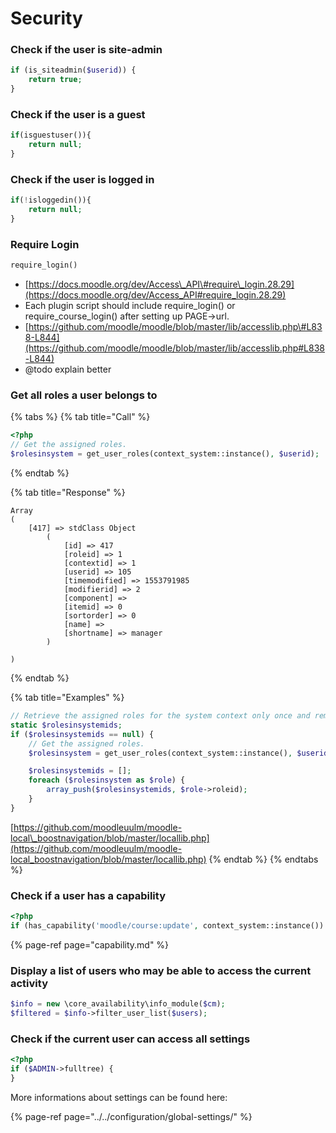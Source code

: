 # Security

### Check if the user is site-admin

```php
if (is_siteadmin($userid)) {
    return true;
}
```

### Check if the user is a guest

```php
if(isguestuser()){
    return null;
}
```

### Check if the user is logged in

```php
if(!isloggedin()){
    return null;
}
```

### Require Login

```php
require_login()
```

* [https://docs.moodle.org/dev/Access\_API\#require\_login.28.29](https://docs.moodle.org/dev/Access_API#require_login.28.29)
* Each plugin script should include require\_login\(\) or require\_course\_login\(\) after setting up PAGE-&gt;url.
* [https://github.com/moodle/moodle/blob/master/lib/accesslib.php\#L838-L844](https://github.com/moodle/moodle/blob/master/lib/accesslib.php#L838-L844) 
* @todo explain better

### Get all roles a user belongs to

{% tabs %}
{% tab title="Call" %}
```php
<?php
// Get the assigned roles.
$rolesinsystem = get_user_roles(context_system::instance(), $userid);
```
{% endtab %}

{% tab title="Response" %}
```text
Array
(
    [417] => stdClass Object
        (
            [id] => 417
            [roleid] => 1
            [contextid] => 1
            [userid] => 105
            [timemodified] => 1553791985
            [modifierid] => 2
            [component] => 
            [itemid] => 0
            [sortorder] => 0
            [name] => 
            [shortname] => manager
        )

)
```
{% endtab %}

{% tab title="Examples" %}
```php
// Retrieve the assigned roles for the system context only once and remember for next calls of this function.
static $rolesinsystemids;
if ($rolesinsystemids == null) {
    // Get the assigned roles.
    $rolesinsystem = get_user_roles(context_system::instance(), $userid);

    $rolesinsystemids = [];
    foreach ($rolesinsystem as $role) {
        array_push($rolesinsystemids, $role->roleid);
    }
}
```

[https://github.com/moodleuulm/moodle-local\_boostnavigation/blob/master/locallib.php](https://github.com/moodleuulm/moodle-local_boostnavigation/blob/master/locallib.php)
{% endtab %}
{% endtabs %}

### Check if a user has a capability

```php
<?php
if (has_capability('moodle/course:update', context_system::instance())
```

{% page-ref page="capability.md" %}

### Display a list of users who may be able to access the current activity

```php
$info = new \core_availability\info_module($cm);
$filtered = $info->filter_user_list($users);
```

### Check if the current user can access all settings

```php
<?php
if ($ADMIN->fulltree) {
}
```

More informations about settings can be found here:

{% page-ref page="../../configuration/global-settings/" %}

